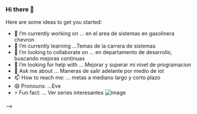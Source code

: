 ### Hi there 👋



Here are some ideas to get you started:

- 🔭 I’m currently working on ... en el area de sistemas en gasolinera chevron 
- 🌱 I’m currently learning ...Temas de la carrera de sistemas 
- 👯 I’m looking to collaborate on ... en departamento de desarrollo, buscando mejoras continuas 
- 🤔 I’m looking for help with ... Mejorar y superar mi nivel de programacion
- 💬 Ask me about ... Maneras de salir adelante por medio de iot
- 📫 How to reach me: ... metas a mediano largo y corto plazo
- 😄 Pronouns: ...Eve
- ⚡ Fun fact: ... Ver series interesantes 
![image](https://user-images.githubusercontent.com/124218442/219788248-7c2c7f57-ff49-4bc3-bce8-8a03652697a1.png)

--> 
